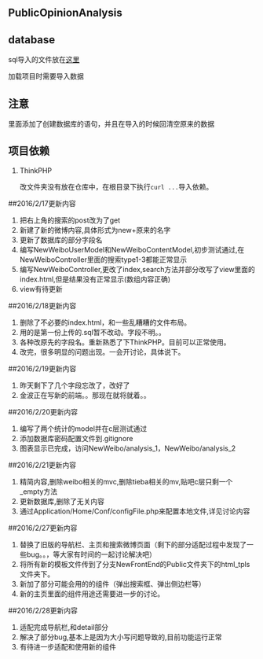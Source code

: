 PublicOpinionAnalysis
---

## database

sql导入的文件放在[这里](https://coding.net/u/mkliu/p/PublicOpinionAnalysis/attachment)

加载项目时需要导入数据

## 注意

里面添加了创建数据库的语句，并且在导入的时候回清空原来的数据

## 项目依赖

1. ThinkPHP

    改文件夹没有放在仓库中，在根目录下执行```curl ...```导入依赖。

##2016/2/17更新内容

1. 把右上角的搜索的post改为了get
2. 新建了新的微博内容,具体形式为new+原来的名字
3. 更新了数据库的部分字段名
4. 编写NewWeiboUserModel和NewWeiboContentModel,初步测试通过,在NewWeiboController里面的搜索type1-3都能正常显示
5. 编写NewWeiboController,更改了index,search方法并部分改写了view里面的index.html,但是结果没有正常显示(数组内容正确)
6. view有待更新

##2016/2/18更新内容

1. 删除了不必要的index.html，和一些乱糟糟的文件布局。
2. 用的是第一份上传的.sql暂不改动。字段不明。。
3. 各种改原先的字段名。重新熟悉了下ThinkPHP。目前可以正常使用。
4. 改完，很多明显的问题出现。一会开讨论，具体说下。

##2016/2/19更新内容

1. 昨天剩下了几个字段忘改了，改好了
2. 金波正在写新的前端。。那现在就将就着。。

##2016/2/20更新内容
1. 编写了两个统计的model并在c层测试通过
2. 添加数据库密码配置文件到.gitignore
3. 图表显示已完成，访问NewWeibo/analysis_1，NewWeibo/analysis_2

##2016/2/21更新内容
1. 精简内容,删除weibo相关的mvc,删除tieba相关的mv,贴吧c层只剩一个_empty方法
2. 更新数据库,删除了无关内容
3. 通过Application/Home/Conf/configFile.php来配置本地文件,详见讨论内容

##2016/2/27更新内容
1. 替换了旧版的导航栏、主页和搜索微博页面（剩下的部分适配过程中发现了一些bug。。，等大家有时间的一起讨论解决吧）
2. 将所有新的模板文件传到了分支NewFrontEnd的Public文件夹下的html_tpls文件夹下。
3. 新加了部分可能会用的的组件（弹出搜索框、弹出侧边栏等）
4. 新的主页里面的组件用途还需要进一步的讨论。

##2016/2/28更新内容
1. 适配完成导航栏,和detail部分
2. 解决了部分bug,基本上是因为大小写问题导致的,目前功能运行正常
3. 有待进一步适配和使用新的组件